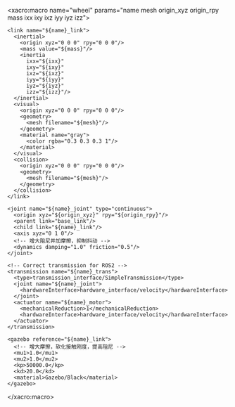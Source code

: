 <?xml version="1.0"?>
<robot xmlns:xacro="http://ros.org/wiki/xacro">

  <xacro:macro name="wheel" params="name mesh origin_xyz origin_rpy mass ixx ixy ixz iyy iyz izz">

    <link name="${name}_link">
      <inertial>
        <origin xyz="0 0 0" rpy="0 0 0"/>
        <mass value="${mass}"/>
        <inertia
          ixx="${ixx}"
          ixy="${ixy}"
          ixz="${ixz}"
          iyy="${iyy}"
          iyz="${iyz}"
          izz="${izz}"/>
      </inertial>
      <visual>
        <origin xyz="0 0 0" rpy="0 0 0"/>
        <geometry>
          <mesh filename="${mesh}"/>
        </geometry>
        <material name="gray">
          <color rgba="0.3 0.3 0.3 1"/>
        </material>
      </visual>
      <collision>
        <origin xyz="0 0 0" rpy="0 0 0"/>
        <geometry>
          <mesh filename="${mesh}"/>
        </geometry>
      </collision>
    </link>

    <joint name="${name}_joint" type="continuous">
      <origin xyz="${origin_xyz}" rpy="${origin_rpy}"/>
      <parent link="base_link"/>
      <child link="${name}_link"/>
      <axis xyz="0 1 0"/>
      <!-- 增大阻尼并加摩擦，抑制抖动 -->
      <dynamics damping="1.0" friction="0.5"/>
    </joint>

    <!-- Correct transmission for ROS2 -->
    <transmission name="${name}_trans">
      <type>transmission_interface/SimpleTransmission</type>
      <joint name="${name}_joint">
        <hardwareInterface>hardware_interface/velocity</hardwareInterface>
      </joint>
      <actuator name="${name}_motor">
        <mechanicalReduction>1</mechanicalReduction>
        <hardwareInterface>hardware_interface/velocity</hardwareInterface>
      </actuator>
    </transmission>

    <gazebo reference="${name}_link">
      <!-- 增大摩擦，软化接触刚度，提高阻尼 -->
      <mu1>1.0</mu1>
      <mu2>1.0</mu2>
      <kp>50000.0</kp>
      <kd>20.0</kd>
      <material>Gazebo/Black</material>
    </gazebo>

  </xacro:macro>
</robot>

